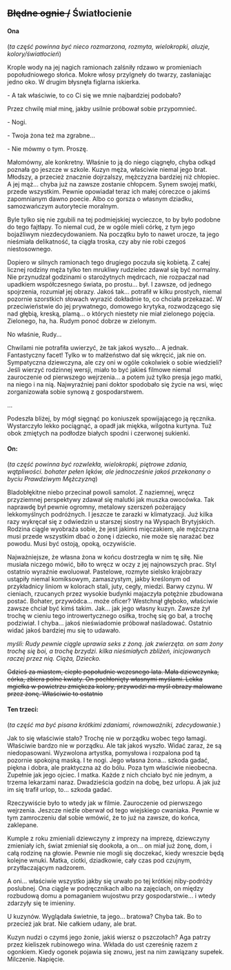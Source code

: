 ## ~~Błędne ognie /~~ Światłocienie

#### Ona

(_ta część powinna być nieco rozmarzona, rozmyta, wielokropki, aluzje, kolory/światłocień_)

Krople wody na jej nagich ramionach zalśniły rdzawo w promieniach popołudniowego słońca. Mokre włosy przylgneły do twarzy, zasłaniając jedno oko. W drugim błysnęła figlarna iskierka.

\- A tak właściwie, to co Ci się we mnie najbardziej podobało?  

Przez chwilę miał minę, jakby usilnie próbował sobie przypomnieć.

\- Nogi.

\- Twoja żona też ma zgrabne...

\- Nie mówmy o tym. Proszę.

Małomówny, ale konkretny. Właśnie to ją do niego ciągnęło, chyba odkąd poznała go jeszcze w szkole. Kuzyn męża, właściwie niemal jego brat. Młodszy, a przecież znacznie dojrzalszy, mężczyzna bardziej niż chłopiec. A jej mąż... chyba już na zawsze zostanie chłopcem. Synem swojej matki, przede wszystkim. Pewnie opowiadał teraz ich małej córeczce o jakimś zapomnianym dawno poecie. Albo co gorsza o własnym dziadku, samozwańczym autorytecie moralnym. 

Byle tylko się nie zgubili na tej podmiejskiej wycieczce, to by było podobne do tego fajtłapy. To niemal cud, że w ogóle mieli córkę, z tym jego bojaźliwym niezdecydowaniem. Na początku było to nawet urocze, ta jego nieśmiała delikatność, ta ciągła troska, czy aby nie robi czegoś niestosownego. 

Dopiero w silnych ramionach tego drugiego poczuła się kobietą. Z całej licznej rodziny męża tylko ten mrukliwy rudzielec zdawał się być normalny. Nie przynudzał godzinami o starożytnych mędrcach, nie rozpaczał nad upadkiem współczesnego świata, po prostu... był. I zawsze, od jednego spojrzenia, rozumiał jej obrazy. Jakoś tak... potrafił w kilku prostych, niemal pozornie szorstkich słowach wyrazić dokładnie to, co chciała przekazać. W przeciwieństwie do jej prywatnego, domowego krytyka, rozwodzącego się nad głębią, kreską, plamą... o których niestety nie miał zielonego pojęcia. Zielonego, ha, ha. Rudym ponoć dobrze w zielonym. 

No właśnie, Rudy... 

Chwilami nie potrafiła uwierzyć, że tak jakoś wyszło... A jednak. Fantastyczny facet! Tylko w to małżeństwo dał się wkręcić, jak nie on. Sympatyczna dziewczyna, ale czy oni w ogóle cokolwiek o sobie wiedzieli? Jeśli wierzyć rodzinnej wersji, miało to być jakieś filmowe niemal zauroczenie od pierwszego wejrzenia... a potem  już tylko presja jego matki, na niego i na nią. Najwyraźniej pani doktor spodobało się życie na wsi, więc zorganizowała sobie synową z gospodarstwem.

...

Podeszła bliżej, by mógł sięgnąć po koniuszek spowijającego ją ręcznika. Wystarczyło lekko pociągnąć, a opadł jak miękka, wilgotna kurtyna. Tuż obok zmiętych na podłodze białych spodni i czerwonej sukienki.

#### On: 

(_ta część powinna być rozwlekła, wielokropki, piętrowe zdania, wątpliwości. bohater pełen lęków, ale jednocześnie jakoś przekonany o byciu Prawdziwym Mężczyzną_)

Bladobłękitne niebo przecinał powoli samolot. Z naziemnej, wręcz przyziemnej perspektywy zdawał się malutki jak muszka owocówka. Tak naprawdę był pewnie ogromny, metalowy szerszeń pożerający lekkomyślnych podróżnych. I jeszcze te zarazki w klimatyzacji. Już kilka razy wykręcał się z odwiedzin u starszej siostry na Wyspach Brytyjskich. Rodzina ciągle wyobraża sobie, że jest jakimś mięczakiem, ale mężczyzna musi przede wszystkim dbać o żonę i dziecko, nie może się narażać bez powodu. Musi być ostoją, opoką, oczywiście. 

Najważniejsze, że własna żona w końcu dostrzegła w nim tę siłę. Nie musiała niczego mówić, biło to wręcz w oczy z jej najnowszych prac. Styl ostatnio wyraźnie ewoluował. Pastelowe, rozmyte sielsko krajobrazy ustąpiły niemal komiksowym, zamaszystym, jakby kreślonym od przykładnicy liniom w kolorach stali, juty, cegły, miedzi. Barwy czynu. W cieniach, rzucanych przez wysokie budynki majaczyła potężnie zbudowana postać. Bohater, przywódca... może oficer? Westchnął głęboko, właściwie zawsze chciał być kimś takim. Jak... jak jego własny kuzyn. Zawsze żył trochę w cieniu tego introwertycznego osiłka, trochę się go bał, a trochę podziwiał. I chyba... jakoś nieświadomie próbował naśladować. Ostatnio widać jakoś bardziej mu się to udawało. 

_myśli: Rudy pewnie ciągle uprawia seks z żoną. jak zwierzęta. on sam żony trochę się boi, a trochę brzydzi. kilka nieśmiałych zbliżeń, inicjowanych raczej przez nią. Ciąża, Dziecko._


~~Gdzieś za miastem, ciepłe popołudnie wczesnego lata. Mała dziewczynka, córka, zbiera polne kwiaty. On pochłonięty własnymi myślami. Lekka mgiełka w powietrzu zmiękcza kolory, przywodzi na myśl obrazy malowane przez żonę. Właściwie to ostatnio~~ 



#### Ten trzeci:

(_ta część ma być pisana krótkimi zdaniami, równoważniki, zdecydowanie._)

Jak to się właściwie stało? Trochę nie w porządku wobec tego łamagi. Właściwie bardzo nie w porządku. Ale tak jakoś wyszło. Widać zaraz, że są niedopasowani. Wyzwolona artystka, pomysłowa i rozpalona pod tą pozornie spokojną maską. I te nogi. Jego własna żona... szkoda gadać, piękna i dobra, ale praktyczna aż do bólu. Poza tym właściwie nieobecna. Zupełnie jak jego ojciec. I matka. Każde z nich chciało być nie jednym, a trzema lekarzami naraz. Dwadzieścia godzin na dobę, bez urlopu. A jak już im się trafił urlop, to... szkoda gadać. 

Rzeczywiście było to wtedy jak w filmie. Zauroczenie od pierwszego wejrzenia. Jeszcze nieźle oberwał od tego wiejskiego cwaniaka. Pewnie w tym zamroczeniu dał sobie wmówić, że to już na zawsze, do końca, zaklepane. 

Kumple z roku zmieniali dziewczyny z imprezy na imprezę, dziewczyny zmieniały ich, świat zmieniał się dookoła, a on... on miał już żonę, dom, i całą rodzinę na głowie. Pewnie nie mogli się doczekać, kiedy wreszcie będą kolejne wnuki. Matka, ciotki, dziadkowie, cały czas pod czujnym, przytłaczającym nadzorem. 

A oni... właściwie wszystko jakby się urwało po tej krótkiej niby-podróży poslubnej. Ona ciągle w podręcznikach albo na zajęciach, on między rozbudową domu a pomaganiem wujostwu przy gospodarstwie... i wtedy zdarzyły się te imieniny. 

U kuzynów. Wyglądała świetnie, ta jego... bratowa? Chyba tak. Bo to przecież jak brat. Nie całkiem udany, ale brat.

Kuzyn nudzi o czymś jego żonie, jakiś wiersz o pszczołach? Aga patrzy przez kieliszek rubinowego wina. Wkłada do ust czereśnię razem z ogonkiem. Kiedy ogonek pojawia się znowu, jest na nim zawiązany supełek. Milczenie. Napięcie.


